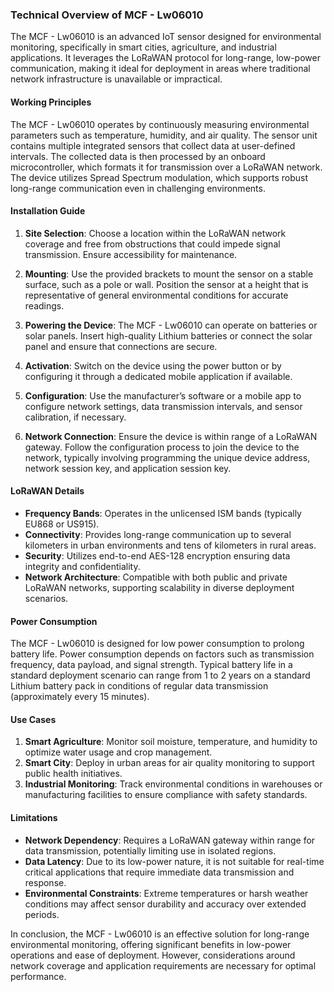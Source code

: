 ### Technical Overview of MCF - Lw06010

The MCF - Lw06010 is an advanced IoT sensor designed for environmental monitoring, specifically in smart cities, agriculture, and industrial applications. It leverages the LoRaWAN protocol for long-range, low-power communication, making it ideal for deployment in areas where traditional network infrastructure is unavailable or impractical.

#### Working Principles

The MCF - Lw06010 operates by continuously measuring environmental parameters such as temperature, humidity, and air quality. The sensor unit contains multiple integrated sensors that collect data at user-defined intervals. The collected data is then processed by an onboard microcontroller, which formats it for transmission over a LoRaWAN network. The device utilizes Spread Spectrum modulation, which supports robust long-range communication even in challenging environments.

#### Installation Guide

1. **Site Selection**: Choose a location within the LoRaWAN network coverage and free from obstructions that could impede signal transmission. Ensure accessibility for maintenance.
   
2. **Mounting**: Use the provided brackets to mount the sensor on a stable surface, such as a pole or wall. Position the sensor at a height that is representative of general environmental conditions for accurate readings.

3. **Powering the Device**: The MCF - Lw06010 can operate on batteries or solar panels. Insert high-quality Lithium batteries or connect the solar panel and ensure that connections are secure.

4. **Activation**: Switch on the device using the power button or by configuring it through a dedicated mobile application if available.

5. **Configuration**: Use the manufacturer’s software or a mobile app to configure network settings, data transmission intervals, and sensor calibration, if necessary.

6. **Network Connection**: Ensure the device is within range of a LoRaWAN gateway. Follow the configuration process to join the device to the network, typically involving programming the unique device address, network session key, and application session key.

#### LoRaWAN Details

- **Frequency Bands**: Operates in the unlicensed ISM bands (typically EU868 or US915).
- **Connectivity**: Provides long-range communication up to several kilometers in urban environments and tens of kilometers in rural areas.
- **Security**: Utilizes end-to-end AES-128 encryption ensuring data integrity and confidentiality.
- **Network Architecture**: Compatible with both public and private LoRaWAN networks, supporting scalability in diverse deployment scenarios.

#### Power Consumption

The MCF - Lw06010 is designed for low power consumption to prolong battery life. Power consumption depends on factors such as transmission frequency, data payload, and signal strength. Typical battery life in a standard deployment scenario can range from 1 to 2 years on a standard Lithium battery pack in conditions of regular data transmission (approximately every 15 minutes).

#### Use Cases

1. **Smart Agriculture**: Monitor soil moisture, temperature, and humidity to optimize water usage and crop management.
2. **Smart City**: Deploy in urban areas for air quality monitoring to support public health initiatives.
3. **Industrial Monitoring**: Track environmental conditions in warehouses or manufacturing facilities to ensure compliance with safety standards.

#### Limitations

- **Network Dependency**: Requires a LoRaWAN gateway within range for data transmission, potentially limiting use in isolated regions.
- **Data Latency**: Due to its low-power nature, it is not suitable for real-time critical applications that require immediate data transmission and response.
- **Environmental Constraints**: Extreme temperatures or harsh weather conditions may affect sensor durability and accuracy over extended periods.

In conclusion, the MCF - Lw06010 is an effective solution for long-range environmental monitoring, offering significant benefits in low-power operations and ease of deployment. However, considerations around network coverage and application requirements are necessary for optimal performance.